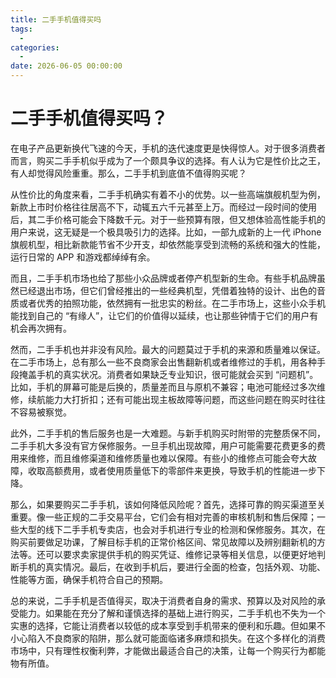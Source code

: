 ```yaml
---
title: 二手手机值得买吗
tags:
  - 
categories:
  - 
date: 2026-06-05 00:00:00
---
```


> 

<!-- more -->

## 

# 二手手机值得买吗？

在电子产品更新换代飞速的今天，手机的迭代速度更是快得惊人。对于很多消费者而言，购买二手手机似乎成为了一个颇具争议的选择。有人认为它是性价比之王，有人却觉得风险重重。那么，二手手机到底值不值得购买呢？

从性价比的角度来看，二手手机确实有着不小的优势。以一些高端旗舰机型为例，新款上市时价格往往居高不下，动辄五六千元甚至上万。而经过一段时间的使用后，其二手价格可能会下降数千元。对于一些预算有限，但又想体验高性能手机的用户来说，这无疑是一个极具吸引力的选择。比如，一部九成新的上一代 iPhone 旗舰机型，相比新款能节省不少开支，却依然能享受到流畅的系统和强大的性能，运行日常的 APP 和游戏都绰绰有余。

而且，二手手机市场也给了那些小众品牌或者停产机型新的生命。有些手机品牌虽然已经退出市场，但它们曾经推出的一些经典机型，凭借着独特的设计、出色的音质或者优秀的拍照功能，依然拥有一批忠实的粉丝。在二手市场上，这些小众手机能找到自己的 “有缘人”，让它们的价值得以延续，也让那些钟情于它们的用户有机会再次拥有。

然而，二手手机也并非没有风险。最大的问题莫过于手机的来源和质量难以保证。在二手市场上，总有那么一些不良商家会出售翻新机或者维修过的手机，用各种手段掩盖手机的真实状况。消费者如果缺乏专业知识，很可能就会买到 “问题机”。比如，手机的屏幕可能是后换的，质量差而且与原机不兼容；电池可能经过多次维修，续航能力大打折扣；还有可能出现主板故障等问题，而这些问题在购买时往往不容易被察觉。

此外，二手手机的售后服务也是一大难题。与新手机购买时附带的完整质保不同，二手手机大多没有官方保修服务。一旦手机出现故障，用户可能需要花费更多的费用来维修，而且维修渠道和维修质量也难以保障。有些小的维修点可能会夸大故障，收取高额费用，或者使用质量低下的零部件来更换，导致手机的性能进一步下降。

那么，如果要购买二手手机，该如何降低风险呢？首先，选择可靠的购买渠道至关重要。像一些正规的二手交易平台，它们会有相对完善的审核机制和售后保障；一些大型的线下二手手机专卖店，也会对手机进行专业的检测和保修服务。其次，在购买前要做足功课，了解目标手机的正常价格区间、常见故障以及辨别翻新机的方法等。还可以要求卖家提供手机的购买凭证、维修记录等相关信息，以便更好地判断手机的真实情况。最后，在收到手机后，要进行全面的检查，包括外观、功能、性能等方面，确保手机符合自己的预期。

总的来说，二手手机是否值得买，取决于消费者自身的需求、预算以及对风险的承受能力。如果能在充分了解和谨慎选择的基础上进行购买，二手手机也不失为一个实惠的选择，它能让消费者以较低的成本享受到手机带来的便利和乐趣。但如果不小心陷入不良商家的陷阱，那么就可能面临诸多麻烦和损失。在这个多样化的消费市场中，只有理性权衡利弊，才能做出最适合自己的决策，让每一个购买行为都能物有所值。